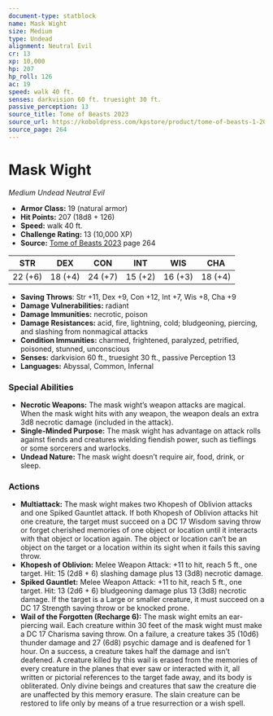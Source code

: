 ```yaml
---
document-type: statblock
name: Mask Wight
size: Medium
type: Undead
alignment: Neutral Evil
cr: 13
xp: 10,000
hp: 207
hp_roll: 126
ac: 19
speed: walk 40 ft.
senses: darkvision 60 ft. truesight 30 ft. 
passive_perception: 13
source_title: Tome of Beasts 2023
source_url: https://koboldpress.com/kpstore/product/tome-of-beasts-1-2023-edition/
source_page: 264
---
```


# Mask Wight

*Medium* *Undead* *Neutral Evil*

- **Armor Class:** 19 (natural armor)
- **Hit Points:** 207 (18d8 + 126)
- **Speed:** walk 40 ft.
- **Challenge Rating:** 13 (10,000 XP)
- **Source:** [Tome of Beasts 2023](https://koboldpress.com/kpstore/product/tome-of-beasts-1-2023-edition/) page 264

| STR | DEX | CON | INT | WIS | CHA |
| --- | --- | --- | --- | --- | --- |
| 22 (+6) | 18 (+4) | 24 (+7) | 15 (+2) | 16 (+3) | 18 (+4) |

- **Saving Throws**: Str +11, Dex +9, Con +12, Int +7, Wis +8, Cha +9
- **Damage Vulnerabilities:** radiant
- **Damage Immunities:** necrotic, poison
- **Damage Resistances:** acid, fire, lightning, cold; bludgeoning, piercing, and slashing from nonmagical attacks
- **Condition Immunities:** charmed, frightened, paralyzed, petrified, poisoned, stunned, unconscious
- **Senses:** darkvision 60 ft., truesight 30 ft., passive Perception 13
- **Languages:** Abyssal, Common, Infernal

### Special Abilities

- **Necrotic Weapons:** The mask wight’s weapon attacks are magical. When the mask wight hits with any weapon, the weapon deals an extra 3d8 necrotic damage (included in the attack).
- **Single-Minded Purpose:** The mask wight has advantage on attack rolls against fiends and creatures wielding fiendish power, such as tieflings or some sorcerers and warlocks.
- **Undead Nature:** The mask wight doesn’t require air, food, drink, or sleep.

### Actions

- **Multiattack:** The mask wight makes two Khopesh of Oblivion attacks and one Spiked Gauntlet attack. If both Khopesh of Oblivion attacks hit one creature, the target must succeed on a DC 17 Wisdom saving throw or forget cherished memories of one object or location until it interacts with that object or location again. The object or location can’t be an object on the target or a location within its sight when it fails this saving throw.
- **Khopesh of Oblivion:** Melee Weapon Attack: +11 to hit, reach 5 ft., one target. Hit: 15 (2d8 + 6) slashing damage plus 13 (3d8) necrotic damage.
- **Spiked Gauntlet:** Melee Weapon Attack: +11 to hit, reach 5 ft., one target. Hit: 13 (2d6 + 6) bludgeoning damage plus 13 (3d8) necrotic damage. If the target is a Large or smaller creature, it must succeed on a DC 17 Strength saving throw or be knocked prone.
- **Wail of the Forgotten (Recharge 6):** The mask wight emits an ear-piercing wail. Each creature within 30 feet of the mask wight must make a DC 17 Charisma saving throw. On a failure, a creature takes 35 (10d6) thunder damage and 27 (6d8) psychic damage and is deafened for 1 hour. On a success, a creature takes half the damage and isn’t deafened. A creature killed by this wail is erased from the memories of every creature in the planes that ever saw or interacted with it, all written or pictorial references to the target fade away, and its body is obliterated. Only divine beings and creatures that saw the creature die are unaffected by this memory erasure. The slain creature can be restored to life only by means of a true resurrection or a wish spell.
